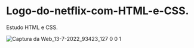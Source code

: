 # Logo-do-netflix-com-HTML-e-CSS.
Estudo HTML e CSS.





![Captura da Web_13-7-2022_93423_127 0 0 1](https://user-images.githubusercontent.com/90490174/178734634-ee8b71cb-9955-41e1-8cde-2ef26b4ec8f3.jpeg)
